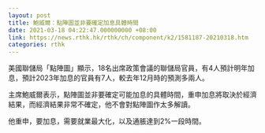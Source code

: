 ```yaml
---
layout: post
title: 鮑威爾：點陣圖並非要確定加息具體時間
date: 2021-03-18 04:22:47.000000000 +08:00
link: https://news.rthk.hk/rthk/ch/component/k2/1581187-20210318.htm
categories: rthk
---
```


美國聯儲局「點陣圖」顯示，18名出席政策會議的聯儲局官員，有4人預計明年加息，預計2023年加息的官員有7人，較去年12月時的預測多兩人。 

主席鮑威爾表示，點陣圖並非要確定可能加息的具體時間，重申加息將取決於經濟結果，而經濟結果非常不確定，他不會對點陣圖作太多解讀。

他重申，要加息，需要就業最大化，以及通脹達到2%一段時間。
